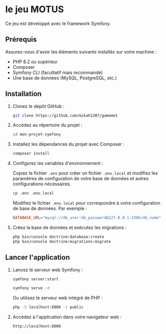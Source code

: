 # le jeu MOTUS

Ce jeu est développé avec le framework Symfony.

## Prérequis

Assurez-vous d'avoir les éléments suivants installés sur votre machine :

- PHP 8.2 ou supérieur
- Composer
- Symfony CLI (facultatif mais recommandé)
- Une base de données (MySQL, PostgreSQL, etc.)

## Installation

1. Clonez le dépôt GitHub :

    ```bash
    git clone https://github.com/mikah1387/gamemot
    ```

2. Accédez au répertoire du projet :

    ```bash
    cd mon-projet-symfony
    ```

3. Installez les dépendances du projet avec Composer :

    ```bash
    composer install
    ```

4. Configurez les variables d'environnement :

    Copiez le fichier `.env` pour créer un fichier `.env.local` et modifiez les paramètres de configuration de votre base de données et autres configurations nécessaires.

    ```bash
    cp .env .env.local
    ```

    Modifiez le fichier `.env.local` pour correspondre à votre configuration de base de données. Par exemple :

    ```ini
    DATABASE_URL="mysql://db_user:db_password@127.0.0.1:3306/db_name"
    ```

5. Créez la base de données et exécutez les migrations :

    ```bash
    php bin/console doctrine:database:create
    php bin/console doctrine:migrations:migrate
    ```



## Lancer l'application

1. Lancez le serveur web Symfony :

    ```bash
    symfony server:start
    ```
    ```bash
    symfony serve -d 
    ```
    Ou utilisez le serveur web intégré de PHP :

    ```bash
    php -S localhost:8000 -t public
    ```

2. Accédez à l'application dans votre navigateur web :

    ```
    http://localhost:8000
    ```

